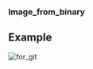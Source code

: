 ### Image_from_binary

## Example
![for_git](https://user-images.githubusercontent.com/36824733/55728172-3ec20e80-5a1c-11e9-9b6c-75e2d8376a09.png)
